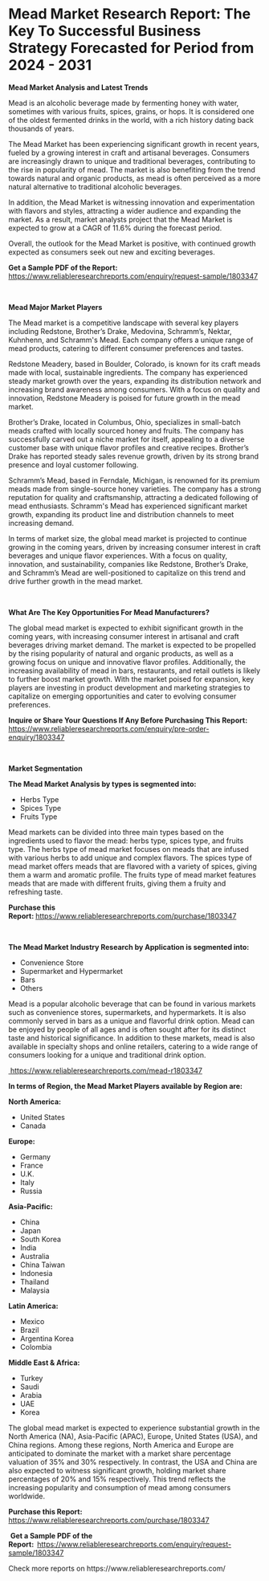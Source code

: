 <p><h1>Mead Market Research Report: The Key To Successful Business Strategy Forecasted for Period from 2024 - 2031</h1></p><p><strong>Mead Market Analysis and Latest Trends</strong></p>
<p><p>Mead is an alcoholic beverage made by fermenting honey with water, sometimes with various fruits, spices, grains, or hops. It is considered one of the oldest fermented drinks in the world, with a rich history dating back thousands of years.</p><p>The Mead Market has been experiencing significant growth in recent years, fueled by a growing interest in craft and artisanal beverages. Consumers are increasingly drawn to unique and traditional beverages, contributing to the rise in popularity of mead. The market is also benefiting from the trend towards natural and organic products, as mead is often perceived as a more natural alternative to traditional alcoholic beverages.</p><p>In addition, the Mead Market is witnessing innovation and experimentation with flavors and styles, attracting a wider audience and expanding the market. As a result, market analysts project that the Mead Market is expected to grow at a CAGR of 11.6% during the forecast period.</p><p>Overall, the outlook for the Mead Market is positive, with continued growth expected as consumers seek out new and exciting beverages.</p></p>
<p><strong>Get a Sample PDF of the Report:&nbsp;</strong> <a href="https://www.reliableresearchreports.com/enquiry/request-sample/1803347">https://www.reliableresearchreports.com/enquiry/request-sample/1803347</a></p>
<p>&nbsp;</p>
<p><strong>Mead Major Market Players</strong></p>
<p><p>The Mead market is a competitive landscape with several key players including Redstone, Brother’s Drake, Medovina, Schramm’s, Nektar, Kuhnhenn, and Schramm's Mead. Each company offers a unique range of mead products, catering to different consumer preferences and tastes.</p><p>Redstone Meadery, based in Boulder, Colorado, is known for its craft meads made with local, sustainable ingredients. The company has experienced steady market growth over the years, expanding its distribution network and increasing brand awareness among consumers. With a focus on quality and innovation, Redstone Meadery is poised for future growth in the mead market.</p><p>Brother’s Drake, located in Columbus, Ohio, specializes in small-batch meads crafted with locally sourced honey and fruits. The company has successfully carved out a niche market for itself, appealing to a diverse customer base with unique flavor profiles and creative recipes. Brother’s Drake has reported steady sales revenue growth, driven by its strong brand presence and loyal customer following.</p><p>Schramm’s Mead, based in Ferndale, Michigan, is renowned for its premium meads made from single-source honey varieties. The company has a strong reputation for quality and craftsmanship, attracting a dedicated following of mead enthusiasts. Schramm's Mead has experienced significant market growth, expanding its product line and distribution channels to meet increasing demand.</p><p>In terms of market size, the global mead market is projected to continue growing in the coming years, driven by increasing consumer interest in craft beverages and unique flavor experiences. With a focus on quality, innovation, and sustainability, companies like Redstone, Brother’s Drake, and Schramm’s Mead are well-positioned to capitalize on this trend and drive further growth in the mead market.</p></p>
<p>&nbsp;</p>
<p><strong>What Are The Key Opportunities For Mead Manufacturers?</strong></p>
<p><p>The global mead market is expected to exhibit significant growth in the coming years, with increasing consumer interest in artisanal and craft beverages driving market demand. The market is expected to be propelled by the rising popularity of natural and organic products, as well as a growing focus on unique and innovative flavor profiles. Additionally, the increasing availability of mead in bars, restaurants, and retail outlets is likely to further boost market growth. With the market poised for expansion, key players are investing in product development and marketing strategies to capitalize on emerging opportunities and cater to evolving consumer preferences.</p></p>
<p><strong>Inquire or Share Your Questions If Any Before Purchasing This Report:</strong> <a href="https://www.reliableresearchreports.com/enquiry/pre-order-enquiry/1803347">https://www.reliableresearchreports.com/enquiry/pre-order-enquiry/1803347</a></p>
<p>&nbsp;</p>
<p><strong>Market Segmentation</strong></p>
<p><strong>The Mead Market Analysis by types is segmented into:</strong></p>
<p><ul><li>Herbs Type</li><li>Spices Type</li><li>Fruits Type</li></ul></p>
<p><p>Mead markets can be divided into three main types based on the ingredients used to flavor the mead: herbs type, spices type, and fruits type. The herbs type of mead market focuses on meads that are infused with various herbs to add unique and complex flavors. The spices type of mead market offers meads that are flavored with a variety of spices, giving them a warm and aromatic profile. The fruits type of mead market features meads that are made with different fruits, giving them a fruity and refreshing taste.</p></p>
<p><strong>Purchase this Report:&nbsp;</strong><a href="https://www.reliableresearchreports.com/purchase/1803347">https://www.reliableresearchreports.com/purchase/1803347</a></p>
<p>&nbsp;</p>
<p><strong>The Mead Market Industry Research by Application is segmented into:</strong></p>
<p><ul><li>Convenience Store</li><li>Supermarket and Hypermarket</li><li>Bars</li><li>Others</li></ul></p>
<p><p>Mead is a popular alcoholic beverage that can be found in various markets such as convenience stores, supermarkets, and hypermarkets. It is also commonly served in bars as a unique and flavorful drink option. Mead can be enjoyed by people of all ages and is often sought after for its distinct taste and historical significance. In addition to these markets, mead is also available in specialty shops and online retailers, catering to a wide range of consumers looking for a unique and traditional drink option.</p></p>
<p><a href="https://www.reliableresearchreports.com/mead-r1803347">&nbsp;https://www.reliableresearchreports.com/mead-r1803347</a></p>
<p><strong>In terms of Region, the Mead Market Players available by Region are:</strong></p>
<p>
    <p> <strong> North America: </strong>
        <ul>
            <li>United States</li>
            <li>Canada</li>
        </ul>
        </p> 
    <p> <strong> Europe: </strong>
        <ul>
            <li>Germany</li>
            <li>France</li>
            <li>U.K.</li>
            <li>Italy</li>
            <li>Russia</li>
        </ul>
        </p> 
    <p> <strong> Asia-Pacific: </strong>
        <ul>
            <li>China</li>
            <li>Japan</li>
            <li>South Korea</li>
            <li>India</li>
            <li>Australia</li>
            <li>China Taiwan</li>
            <li>Indonesia</li>
            <li>Thailand</li>
            <li>Malaysia</li>
        </ul>
        </p> 
    <p> <strong> Latin America: </strong>
        <ul>
            <li>Mexico</li>
            <li>Brazil</li>
            <li>Argentina Korea</li>
            <li>Colombia</li>
        </ul>
        </p> 
    <p> <strong> Middle East & Africa: </strong>
        <ul>
            <li>Turkey</li>
            <li>Saudi</li>
            <li>Arabia</li>
            <li>UAE</li>
            <li>Korea</li>
        </ul>
    </p>
    </p>
<p><p>The global mead market is expected to experience substantial growth in the North America (NA), Asia-Pacific (APAC), Europe, United States (USA), and China regions. Among these regions, North America and Europe are anticipated to dominate the market with a market share percentage valuation of 35% and 30% respectively. In contrast, the USA and China are also expected to witness significant growth, holding market share percentages of 20% and 15% respectively. This trend reflects the increasing popularity and consumption of mead among consumers worldwide.</p></p>
<p><strong>Purchase this Report: </strong><a href="https://www.reliableresearchreports.com/purchase/1803347">https://www.reliableresearchreports.com/purchase/1803347</a></p>
<p>&nbsp;<strong>Get a Sample PDF of the Report:&nbsp;&nbsp;</strong><a href="https://www.reliableresearchreports.com/enquiry/request-sample/1803347">https://www.reliableresearchreports.com/enquiry/request-sample/1803347</a></p>
<p><strong></strong></p>
<p>Check more reports on https://www.reliableresearchreports.com/</p>